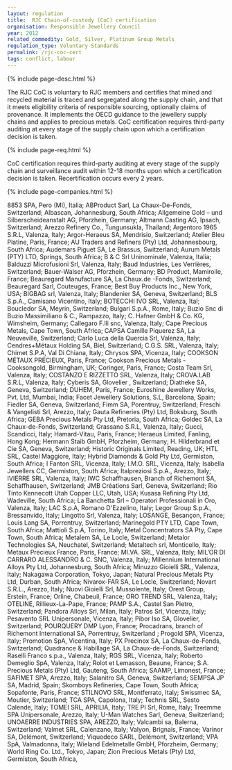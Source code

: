```yaml
---
layout: regulation
title:  RJC Chain-of-custody (CoC) certification
organisation: Responsible Jewellery Council
year: 2012
related_commodity: Gold, Silver, Platinum Group Metals
regulation_type: Voluntary Standards
permalink: /rjc-coc-cert
tags: conflict, labour
---
```


{% include page-desc.html %}

The RJC CoC is voluntary to RJC members and certifies that mined and recycled material is traced and segregated along the supply chain, and that it meets eligibility criteria of responsible sourcing, optionally claims of provenance. It implements the OECD guidance to the jewellery supply chains and applies to precious metals. CoC certification requires third-party auditing at every stage of the supply chain upon which a certification decision is taken.

{% include page-req.html %}

CoC certification requires third-party auditing at every stage of the supply chain and surveillance audit within 12-18 months upon which a certification decision is taken. Recertification occurs every 2 years.

{% include page-companies.html %}

8853 SPA, Pero (MI), Italia; ABProduct Sarl, La Chaux-De-Fonds, Switzerland; Albascan, Johannesburg, South Africa; Allgemeine Gold – und Silberscheideanstalt AG, Pforzhein, Germany; Altmann Casting AG, Ipsach, Switzerland; Arezzo Refinery Co., Tungunsukla, Thailand; Argentoro 1965 S.R.L,  Valenza, Italy; Argor-Heraeus SA, Mendrisio, Switzerland; Atelier Bleu Platine, Paris, France; AU Traders and Refiners (Pty) Ltd, Johannesbourg, South Africa; Audemars Piguet SA, Le Brassus, Switzerland; Aurum Metals (PTY) LTD, Springs, South Africa; B & C Srl Uninominale, Valenza, Italia; Balduzzi Microfusioni Srl, Valenza, Italy; Baud Industries, Les Verrières, Switzerland; Bauer-Walser AG, Pforzhein, Germany; BD Product, Mamirolle, France; Beauregard Manufacture SA, La Chaux.de -Fonds, Switzerland; Beauregard Sarl, Couteuges, France; Best Buy Products Inc., New York, USA; BIGBAG srl, Valenza, Italy; Blandenier SA, Geneva, Switzerland; BLS S.p.A., Camisano Vicentino, Italy; BOTECCHI IVO SRL, Valenza, Ital; Boucledor SA, Meyrin, Switzerland; Bulgari S.p.A., Rome, Italy; Buzio Snc di Buzio Massimiliano & C., Rampazzo, Italy; C. Hafner GmbH & Co. KG, Wimsheim, Germany; Callegaro F.lli snc, Valenza, Italy; Cape Precious Metals, Cape Town, South Africa; CAPSA Camille Piquerez SA, La Neuveville, Switzerland; Carlo Luca della Quercia Srl, Valenza, Italy; Cendres+Métaux Holding SA, Biel, Switzerland; C.G.S. SRL, Valenza, Italy; Chimet S.P.A, Val Di Chiana, Italy; Chrysos SPA,  Vicenza, Italy; COOKSON MÉTAUX PRÉCIEUX, Paris, France; Cookson Precious Metals - Cooksongold, Birmingham, UK; Coringer, Paris, France; Costa Team Srl, Valenza, Italy; COSTANZO E RIZZETTO SRL, Valenza, Italy; CROVA.LAB S.R.L, Valenza, Italy; Cyberis SA, Glovelier , Switzerland; Diatheke SA, Geneva, Switzerland; DUHEM, Paris, France; Euroshine Jewellery Works, Pvt. Ltd, Mumbai, India; Facet Jewellery Solutions, S.L, Barcelona, Spain; Fiedler SA, Geneva, Switzerland; Fimm SA, Porentruy, Switzerland; Freschi & Vangelisti Srl, Arezzo, Italy; Gauta Refineries (Pty) Ltd, Boksburg, South Africa; GEBA Precious Metals Pty Ltd, Pretoria, South Africa; Goldec SA, La Chaux-de-Fonds, Switzerland; Grassano S.R.L, Valenza, Italy; Gucci, Scandicci, Italy; Hamard-Vitau, Paris, France; Heraeus Limited, Fanling, Hong Kong; Hermann Staib GmbH, Pforzheim, Germany; H. Hilderbrand et Cie SA, Geneva, Switzerland; Historic Originals Limited, Reading, UK; HTL SRL, Castel Maggiore, Italy; Hybrid Diamonds & Gold Pty Ltd, Germiston, South Africa; I Fanton SRL, Vicenza, Italy; I.M.O. SRL, Vicenza, Italy; Isabella Jewellers CC, Germiston, South Africa; Italpreziosi S.p.A., Arezzo, Italy; IVIERRE SRL, Valenza, Italy; IWC Schaffhausen, Branch of Richemont SA, Schaffhausen, Switzerland; JMB Créations Sarl, Geneva, Switzerland; Rio Tinto Kennecott Utah Copper LLC, Utah, USA; Kusasa Refining Pty Ltd, Wadeville, South Africa; La Banchetta Srl – Operatori Professionali in Oro, Valenza, Italy; LAC S.p.A, Romano D'Ezzelino, Italy; Legor Group S.p.A., Bressanvido, Italy; Lingotto Srl, Valenza, Italy; LOSANGE, Besançon, France; Louis Lang SA, Porrentruy, Switzerland; Marinegold PTY LTD, Cape Town, South Africa; Mattioli S.p.A, Torino, Italy; Metal Concentrators SA Pty, Cape Town, South Africa; Metalem SA, Le Locle, Switzerland; Metalor Technologies SA, Neuchatel, Switzerland; Metaltech srl, Monticello, Italy; Metaux Precieux France, Paris, France; MI.VA. SRL, Valenza, Italy; MIL’OR DI CARRARO ALESSANDRO & C. SNC, Valenza, Italy; Millennium International Alloys Pty Ltd, Johannesburg, South Africa; Minuzzo Gioielli SRL, Valenza, Italy; Nakagawa Corporation, Tokyo, Japan; Natural Precious Metals Pty Ltd, Durban, South Africa; Nivarox-FAR SA, Le Locle, Switzerland; Novart S.R.L., Arezzo, Italy; Nuovi Gioielli Srl, Mussolente, Italy; Orest Group, Erstein, France; Orline, Chabeuil, France; ORO TREND SRL, Valenza, Italy; OTELINE, Rillieux-La-Pape, France; PAMP S.A., Castel San Pietro, Switzerland; Pandora Alloys Srl, Milan, Italy; Patros Srl, Vicenza, Italy; Pesavento SRL Unipersonale, Vicenza, Italy; Pibor Iso SA, Glovelier, Switzerland; POURQUERY DMP Lyon, France; Procadrans, branch of Richemont International SA, Porrentruy, Switzerland ; Progold SPA, Vicenza, Italy; Promotion SpA, Vicentina, Italy; PX Precinox SA, La Chaux-de-Fonds, Switzerland; Quadrance & Habillage SA, La Chaux-de-Fonds, Switzerland; Raselli Franco s.p.a., Valenza, Italy; RGS SRL, Vicenza, Italy; Roberto Demeglio SpA, Valenza, Italy; Rolot et Lemasson, Beaune, France; S.A. Precious Metals (Pty) Ltd, Gauteng, South Africa; SAAMP, Limonest, France; SAFIMET SPA, Arezzo, Italy; Salanitro SA, Geneva, Switzerland; SEMPSA JP SA, Madrid, Spain; Skomboys Refineries, Cape Town, South Africa; Sopafonte, Paris, France; STILNOVO SRL, Montferrato, Italy; Swissmec SA, Moutier, Switzerland; TCA SPA, Capolona, Italy; Technis SRL, Sesto Calende, Italy; TOMEI SRL, APRILIA, Italy; TRE PI Srl, Rome, Italy; Treemme SPA Unipersonale, Arezzo, Italy; U-Man Watches Sarl, Geneva, Switzerland; UNOAERRE INDUSTRIES SPA, AREZZO, Italy; Valcambi sa, Balerna, Switzerland; Valmet SRL, Calenzano, Italy; Valyon, Brignais, France; Varinor SA, Delémont, Switzerland; Viquodeco SARL, Delémont, Switzerland; VPA SpA, Valmadonna, Italy; Wieland Edelmetalle GmbH, Pforzheim, Germany; World Ring Co. Ltd., Tokyo, Japan; Zion Precious Metals (Pty) Ltd, Germiston, South Africa,
